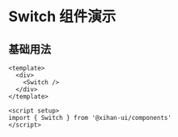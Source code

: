 # Switch 组件演示

## 基础用法

```vue
<template>
  <div>
    <Switch />
  </div>
</template>

<script setup>
import { Switch } from '@xihan-ui/components'
</script>
```
